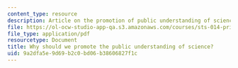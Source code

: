 ```yaml
---
content_type: resource
description: Article on the promotion of public understanding of science.
file: https://ol-ocw-studio-app-qa.s3.amazonaws.com/courses/sts-014-principles-and-practice-of-science-communication-spring-2006/9a2dfa5e9d69b2c0bd06b38606827f1c_durant_promote.pdf
file_type: application/pdf
resourcetype: Document
title: Why should we promote the public understanding of science?
uid: 9a2dfa5e-9d69-b2c0-bd06-b38606827f1c
---
```

